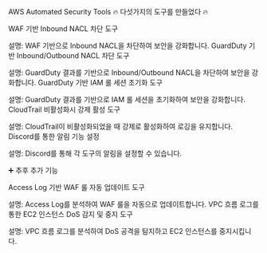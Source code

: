 AWS Automated Security Tools
🔥 다섯가지의 도구를 만들었다 🔥

WAF 기반 Inbound NACL 차단 도구

설명: WAF 기반으로 Inbound NACL을 차단하여 보안을 강화합니다.
GuardDuty 기반 Inbound/Outbound NACL 차단 도구

설명: GuardDuty 결과를 기반으로 Inbound/Outbound NACL을 차단하여 보안을 강화합니다.
GuardDuty 기반 IAM 롤 세션 초기화 도구

설명: GuardDuty 결과를 기반으로 IAM 롤 세션을 초기화하여 보안을 강화합니다.
CloudTrail 비활성화시 강제 활성 도구

설명: CloudTrail이 비활성화되었을 때 강제로 활성화하여 로깅을 유지합니다.
Discord를 통한 알림 기능 설정

설명: Discord를 통해 각 도구의 알림을 설정할 수 있습니다.

➕ 추후 추가 기능

Access Log 기반 WAF 룰 자동 업데이트 도구

설명: Access Log를 분석하여 WAF 룰을 자동으로 업데이트합니다.
VPC 흐름 로그를 통한 EC2 인스턴스 DoS 감지 및 중지 도구

설명: VPC 흐름 로그를 분석하여 DoS 공격을 탐지하고 EC2 인스턴스를 중지시킵니다.  
